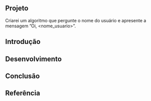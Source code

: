 ## Projeto

Criarei um algoritmo que pergunte o nome do usuário e apresente a mensagem ”Oi, <nome_usuario>”.

## Introdução

## Desenvolvimento


## Conclusão


## Referência